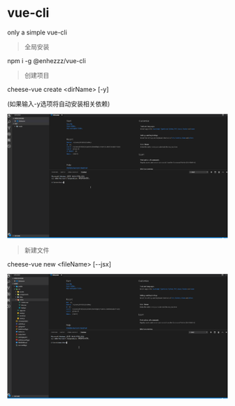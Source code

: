 # vue-cli

only a simple vue-cli

> 全局安装

npm i -g @enhezzz/vue-cli


> 创建项目

cheese-vue create \<dirName\> [-y]

(如果输入-y选项将自动安装相关依赖)

![newProject](./doc/newProject.gif "newProject")

> 新建文件

cheese-vue new \<fileName\> [--jsx]

![newProject](./doc/newFile.gif "newFile")